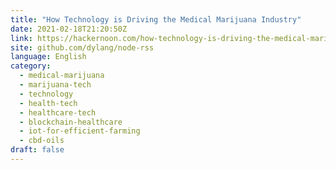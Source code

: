 ```yaml
---
title: "How Technology is Driving the Medical Marijuana Industry"
date: 2021-02-18T21:20:50Z
link: https://hackernoon.com/how-technology-is-driving-the-medical-marijuana-industry-lj293336?source=rss&utm_medium=RSS&utm_source=news.12bit.vn
site: github.com/dylang/node-rss
language: English
category:
  - medical-marijuana
  - marijuana-tech
  - technology
  - health-tech
  - healthcare-tech
  - blockchain-healthcare
  - iot-for-efficient-farming
  - cbd-oils
draft: false
---
```

